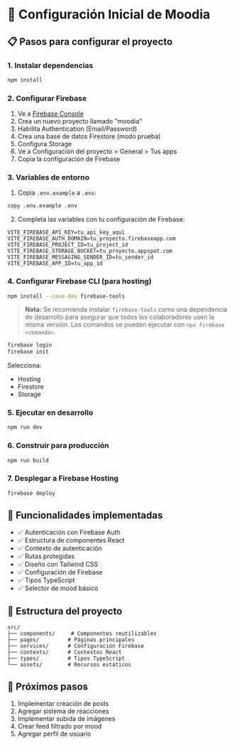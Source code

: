 # 🚀 Configuración Inicial de Moodia

## 📋 Pasos para configurar el proyecto

### 1. Instalar dependencias

```bash
npm install
```

### 2. Configurar Firebase

1. Ve a [Firebase Console](https://console.firebase.google.com)
2. Crea un nuevo proyecto llamado "moodia"
3. Habilita Authentication (Email/Password)
4. Crea una base de datos Firestore (modo prueba)
5. Configura Storage
6. Ve a Configuración del proyecto > General > Tus apps
7. Copia la configuración de Firebase

### 3. Variables de entorno

1. Copia `.env.example` a `.env`:

```bash
copy .env.example .env
```

2. Completa las variables con tu configuración de Firebase:

```env
VITE_FIREBASE_API_KEY=tu_api_key_aqui
VITE_FIREBASE_AUTH_DOMAIN=tu_proyecto.firebaseapp.com
VITE_FIREBASE_PROJECT_ID=tu_project_id
VITE_FIREBASE_STORAGE_BUCKET=tu_proyecto.appspot.com
VITE_FIREBASE_MESSAGING_SENDER_ID=tu_sender_id
VITE_FIREBASE_APP_ID=tu_app_id
```

### 4. Configurar Firebase CLI (para hosting)

```bash
npm install --save-dev firebase-tools
```

> **Nota:** Se recomienda instalar `firebase-tools` como una dependencia de desarrollo para asegurar que todos los colaboradores usen la misma versión. Los comandos se pueden ejecutar con `npx firebase <comando>`.

```bash
firebase login
firebase init
```

Selecciona:

- Hosting
- Firestore
- Storage

### 5. Ejecutar en desarrollo

```bash
npm run dev
```

### 6. Construir para producción

```bash
npm run build
```

### 7. Desplegar a Firebase Hosting

```bash
firebase deploy
```

## 🎯 Funcionalidades implementadas

- ✅ Autenticación con Firebase Auth
- ✅ Estructura de componentes React
- ✅ Contexto de autenticación
- ✅ Rutas protegidas
- ✅ Diseño con Tailwind CSS
- ✅ Configuración de Firebase
- ✅ Tipos TypeScript
- ✅ Selector de mood básico

## 📁 Estructura del proyecto

```
src/
├── components/     # Componentes reutilizables
├── pages/         # Páginas principales
├── services/      # Configuración Firebase
├── contexts/      # Contextos React
├── types/         # Tipos TypeScript
└── assets/        # Recursos estáticos
```

## 🔧 Próximos pasos

1. Implementar creación de posts
2. Agregar sistema de reacciones
3. Implementar subida de imágenes
4. Crear feed filtrado por mood
5. Agregar perfil de usuario
